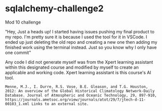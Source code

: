 # sqlalchemy-challenge2
Mod 10 challenge 

 "Hey, Just a heads up! I started having issues pushing my final product to my repo. I'm pretty sure it is because I used the tool for it in VSCode. I ended up just deleting the old repo and creating a new one then adding my finished work using the terminal instead. Just so you know why I only have one commit"
 
Any code I did not generate myself was from the Xpert learning assistant within this designated course and modified by myself to create an applicable and working code. Xpert learning assistant is this course's AI tool.

    Menne, M.J., I. Durre, R.S. Vose, B.E. Gleason, and T.G. Houston, 2012: An overview of the Global Historical Climatology Network-Daily Database. Journal of Atmospheric and Oceanic Technology, 29, 897-910, https://journals.ametsoc.org/view/journals/atot/29/7/jtech-d-11-00103_1.xml Links to an external site.
